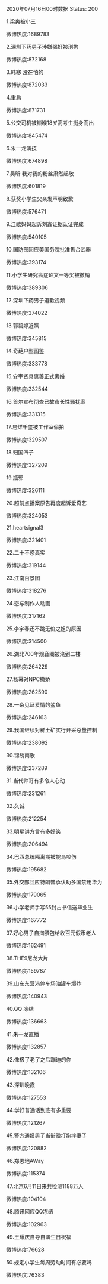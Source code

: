 2020年07月16日00时数据
Status: 200

1.梁爽被小三

微博热度:1689783

2.深圳下药男子涉嫌强奸被刑拘

微博热度:872168

3.韩寒 没在怕的

微博热度:872033

4.重启

微博热度:871731

5.公交司机被锁喉18岁高考生挺身而出

微博热度:845474

6.朱一龙演技

微博热度:674898

7.吴昕 我对我的粉丝肃然起敬

微博热度:601819

8.获奖小学生父亲发声明致歉

微博热度:576471

9.江歌妈妈起诉刘鑫证据认证完成

微博热度:540105

10.国防部回应美国务院批准售台武器

微博热度:393174

11.小学生研究癌症论文一等奖被撤销

微博热度:389306

12.深圳下药男子道歉视频

微博热度:374022

13.郭碧婷近照

微博热度:345815

14.奇葩户型图鉴

微博热度:333778

15.安宰贤具惠善正式离婚

微博热度:332544

16.首尔宣布彻查已故市长性骚扰案

微博热度:331315

17.易烊千玺被工作室偷拍

微博热度:329507

18.归国四子

微博热度:327209

19.瓶邪

微博热度:326111

20.超前点播案原告再度起诉爱奇艺

微博热度:324053

21.heartsignal3

微博热度:321401

22.二十不惑真实

微博热度:319144

23.江南百景图

微博热度:318276

24.恋与制作人动画

微博热度:317162

25.李宇春还不跳无价之姐的原因

微博热度:314500

26.湖北700年观音阁被淹到二楼

微博热度:264229

27.杨幂对NPC撒娇

微博热度:262590

28.一条见证爱情的鲨鱼

微博热度:246163

29.我国继续对稀土矿实行开采总量控制

微博热度:238092

30.锦绣南歌

微博热度:237289

31.当代帅哥有多令人心动

微博热度:231261

32.久诚

微博热度:212254

33.明星讲方言有多好笑

微博热度:206494

34.巴西总统隔离期被鸵鸟咬伤

微博热度:195682

35.外交部回应特朗普承认劝多国禁用华为

微博热度:179065

36.小学老师手写55封古书信送毕业生

微博热度:167772

37.好心男子自掏腰包给收百元假币老人

微博热度:162491

38.THE9尼龙大片

微博热度:159787

39.山东东营港停车场油罐车爆炸

微博热度:140943

40.QQ 冻结

微博热度:136663

41.朱一龙直播

微博热度:132857

42.像极了老了之后蹦迪的你

微博热度:132106

43.深圳晚霞

微博热度:127553

44.学好普通话到底有多重要

微博热度:121267

45.警方通报男子当街殴打抱摔妻子

微博热度:120882

46.郑恩地AWay

微博热度:115374

47.北京6月11日来共检测1188万人

微博热度:104104

48.腾讯回应QQ冻结

微博热度:102963

49.王耀庆自导自演生日祝福

微博热度:76628

50.规定小学生每周劳动时间有必要吗

微博热度:76383

